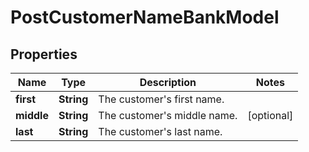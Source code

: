 

# PostCustomerNameBankModel


## Properties

| Name | Type | Description | Notes |
|------------ | ------------- | ------------- | -------------|
|**first** | **String** | The customer&#39;s first name. |  |
|**middle** | **String** | The customer&#39;s middle name. |  [optional] |
|**last** | **String** | The customer&#39;s last name. |  |



